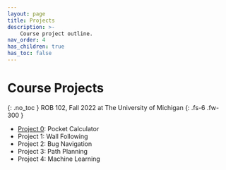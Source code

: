 ```yaml
---
layout: page
title: Projects
description: >-
    Course project outline.
nav_order: 4
has_children: true
has_toc: false
---
```


# Course Projects
{: .no_toc }
ROB 102, Fall 2022 at The University of Michigan
{: .fs-6 .fw-300 }

* [Project 0](/projects/p0): Pocket Calculator
* Project 1: Wall Following
* Project 2: Bug Navigation
* Project 3: Path Planning
* Project 4: Machine Learning
